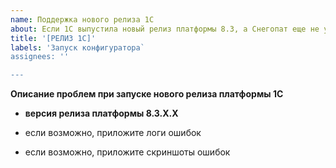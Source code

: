 ```yaml
---
name: Поддержка нового релиза 1С
about: Если 1С выпустила новый релиз платформы 8.3, а Снегопат еще не умеет с ним работать
title: '[РЕЛИЗ 1С]'
labels: 'Запуск конфигуратора`
assignees: ''

---
```


**Описание проблем при запуске нового релиза платформы 1С**

- **версия релиза платформы 8.3.Х.Х**

- если возможно, приложите логи ошибок
- если возможно, приложите скриншоты ошибок

<!-- **Дополнительный контекст**
- приложите логи ошибок
- приложите скриншоты ошибок

- и т.д. -->
